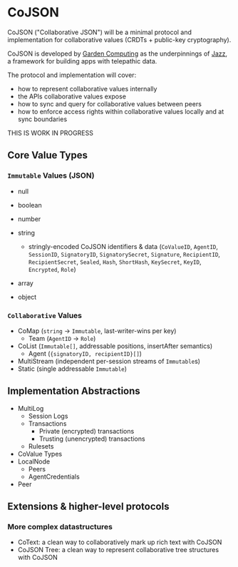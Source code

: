 # CoJSON

CoJSON ("Collaborative JSON") will be a minimal protocol and implementation for collaborative values (CRDTs + public-key cryptography).

CoJSON is developed by [Garden Computing](https://gcmp.io) as the underpinnings of [Jazz](https://jazz.tools), a framework for building apps with telepathic data.

The protocol and implementation will cover:

- how to represent collaborative values internally
- the APIs collaborative values expose
- how to sync and query for collaborative values between peers
- how to enforce access rights within collaborative values locally and at sync boundaries

THIS IS WORK IN PROGRESS

## Core Value Types

### `Immutable` Values (JSON)
- null
- boolean
- number
- string
  - stringly-encoded CoJSON identifiers & data (`CoValueID`, `AgentID`, `SessionID`, `SignatoryID`, `SignatorySecret`, `Signature`, `RecipientID`, `RecipientSecret`, `Sealed`, `Hash`, `ShortHash`, `KeySecret`, `KeyID`, `Encrypted`, `Role`)

- array
- object

### `Collaborative` Values
- CoMap (`string` → `Immutable`, last-writer-wins per key)
  - Team (`AgentID` → `Role`)
- CoList (`Immutable[]`, addressable positions, insertAfter semantics)
  - Agent (`{signatoryID, recipientID}[]`)
- MultiStream (independent per-session streams of `Immutable`s)
- Static (single addressable `Immutable`)

## Implementation Abstractions
- MultiLog
  - Session Logs
  - Transactions
    - Private (encrypted) transactions
    - Trusting (unencrypted) transactions
  - Rulesets
- CoValue Types
- LocalNode
  - Peers
  - AgentCredentials
- Peer

## Extensions & higher-level protocols

### More complex datastructures
- CoText: a clean way to collaboratively mark up rich text with CoJSON
- CoJSON Tree: a clean way to represent collaborative tree structures with CoJSON